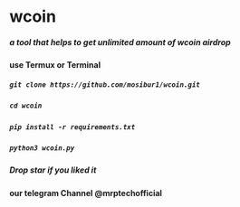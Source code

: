 # wcoin
##### a tool that helps to get unlimited amount of wcoin airdrop
#### use Termux or Terminal  

##### `git clone https://github.com/mosibur1/wcoin.git`
##### `cd wcoin`
##### `pip install -r requirements.txt`
##### `python3 wcoin.py`

##### Drop star if you liked it
#### our telegram Channel @mrptechofficial


















